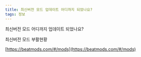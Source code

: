 ```yaml
---
title: 최신버전 모드 업데이트 어디까지 되었나요?
tags: 정보
---
```


최신버전 모드 어디까지 업데이트 되었나요?

최신버전 모드 부활현황

[https://beatmods.com/#/mods](https://beatmods.com/#/mods)
